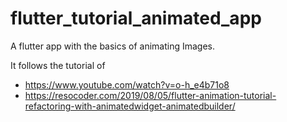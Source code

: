 # flutter_tutorial_animated_app

A flutter app with the basics of animating Images. 

It follows the tutorial of 
  - https://www.youtube.com/watch?v=o-h_e4b71o8
  - https://resocoder.com/2019/08/05/flutter-animation-tutorial-refactoring-with-animatedwidget-animatedbuilder/

